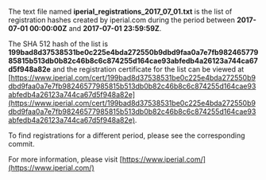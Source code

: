 The text file named **iperial_registrations_2017_07_01.txt** is the list of registration hashes created by iperial.com during the period between **2017-07-01 00:00:00Z** and **2017-07-01 23:59:59Z**.

The SHA 512 hash of the list is **199bad8d37538531be0c225e4bda272550b9dbd9faa0a7e7fb98246577985815b513db0b82c46b8c6c874255d164cae93abfedb4a26123a744ca67d5f948a82e** and the registration certificate for the list can be viewed at [https://www.iperial.com/cert/199bad8d37538531be0c225e4bda272550b9dbd9faa0a7e7fb98246577985815b513db0b82c46b8c6c874255d164cae93abfedb4a26123a744ca67d5f948a82e](https://www.iperial.com/cert/199bad8d37538531be0c225e4bda272550b9dbd9faa0a7e7fb98246577985815b513db0b82c46b8c6c874255d164cae93abfedb4a26123a744ca67d5f948a82e).

To find registrations for a different period, please see the corresponding commit.

For more information, please visit [https://www.iperial.com/](https://www.iperial.com/)
